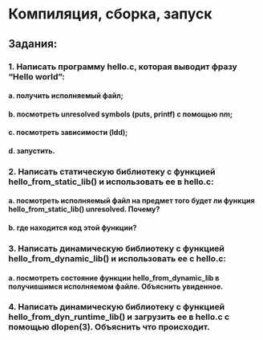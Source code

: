 # Компиляция, сборка, запуск

## Задания:
### 1. Написать программу hello.c, которая выводит фразу “Hello world”:
#### a. получить исполняемый файл;
#### b. посмотреть unresolved symbols (puts, printf) с помощью nm;
#### c. посмотреть зависимости (ldd);
#### d. запустить.
### 2. Написать статическую библиотеку с функцией hello_from_static_lib() и использовать ее в hello.c:
#### a. посмотреть исполняемый файл на предмет того будет ли функция hello_from_static_lib() unresolved. Почему?
#### b. где находится код этой функции?
### 3. Написать динамическую библиотеку с функцией hello_from_dynamic_lib() и использовать ее с hello.c:
#### a. посмотреть состояние функции hello_from_dynamic_lib в получившимся исполняемом файле. Объяснить увиденное.
### 4. Написать динамическую библиотеку с функцией hello_from_dyn_runtime_lib() и загрузить ее в hello.c с помощью dlopen(3). Объяснить что происходит.
